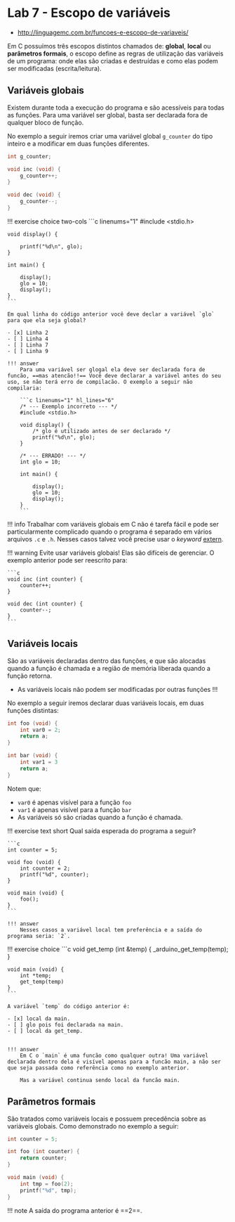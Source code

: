 # Lab 7 - Escopo de variáveis

- http://linguagemc.com.br/funcoes-e-escopo-de-variaveis/

Em C possuímos três escopos distintos chamados de: **global**, **local** ou **parâmetros formais**, o escopo define as regras de utilização das variáveis de um programa: onde elas são criadas e destruídas e como elas podem ser modificadas (escrita/leitura).

## Variáveis globais

Existem durante toda a execução do programa e são acessíveis para todas as funções. Para uma variável ser global, basta ser declarada fora de qualquer bloco de função.

No exemplo a seguir iremos criar uma variável global `g_counter` do tipo inteiro e a modificar em duas funções diferentes.

```c
int g_counter;

void inc (void) {
    g_counter++;
}

void dec (void) {
    g_counter--;
}
```

!!! exercise choice two-cols
    ```c linenums="1"
    #include <stdio.h>

    void display() {

        printf("%d\n", glo);
    }

    int main() {

        display();
        glo = 10;
        display();
    }
    ```

    Em qual linha do código anterior você deve declar a variável `glo` para que ela seja global?

    - [x] Linha 2
    - [ ] Linha 4
    - [ ] Linha 7
    - [ ] Linha 9

    !!! answer
        Para uma variável ser glogal ela deve ser declarada fora de funcão, ==mas atencão!!== Você deve declarar a variável antes do seu uso, se não terá erro de compilacão. O exemplo a seguir não compilaria:

        ```c linenums="1" hl_lines="6"
        /* --- Exemplo incorreto --- */
        #include <stdio.h>

        void display() {
            /* glo é utilizado antes de ser declarado */
            printf("%d\n", glo);
        }

        /* --- ERRADO! --- */
        int glo = 10;

        int main() {

            display();
            glo = 10;
            display();
        }
        ```

!!! info
    Trabalhar com variáveis globais em C não é tarefa fácil e pode ser particularmente complicado quando o programa é separado em vários arquivos `.c` e `.h`. Nesses casos talvez você precise usar o *keyword* [extern](https://en.wikipedia.org/wiki/External_variable).

!!! warning
    Evite usar variáveis globais! Elas são difíceis de gerenciar. O exemplo anterior pode ser reescrito para:

    ```c
    void inc (int counter) {
        counter++;
    }

    void dec (int counter) {
        counter--;
    }
    ```

## Variáveis locais

São as variáveis declaradas dentro das funções, e que são alocadas quando a função é chamada e a região de memória liberada quando a função retorna.

- As variáveis locais não podem ser modificadas por outras funções !!!

No exemplo a seguir iremos declarar duas variáveis locais, em duas funções distintas:

```c
int foo (void) {
    int var0 = 2;
    return a;
}

int bar (void) {
    int var1 = 3
    return a;
}
```

Notem que:

- `var0` é apenas visível para a função `foo`
- `var1` é apenas visível para a função `bar`
- As variáveis só são criadas quando a função é chamada.

!!! exercise text short
    Qual saída esperada do programa a seguir?

    ```c
    int counter = 5;

    void foo (void) {
        int counter = 2;
        printf("%d", counter);
    }

    void main (void) {
        foo();
    }
    ```

    !!! answer
        Nesses casos a variável local tem preferência e a saída do programa seria: `2`.

!!! exercise choice
    ```c
    void get_temp (int &temp) {
        _arduino_get_temp(temp);
    }

    void main (void) {
        int *temp;
        get_temp(temp)
    }
    ```

    A variável `temp` do código anterior é:

    - [x] local da main.
    - [ ] glo pois foi declarada na main.
    - [ ] local da get_temp.


    !!! answer
        Em C o `main` é uma funcão como qualquer outra! Uma variável declarada dentro dela é visível apenas para a funcão main, a não ser que seja passada como referência como no exemplo anterior.

        Mas a variável continua sendo local da funcão main.

## Parâmetros formais

São tratados como variáveis locais e possuem precedência sobre as variáveis globais. Como demonstrado no exemplo a seguir:

```c
int counter = 5;

int foo (int counter) {
    return counter;
}

void main (void) {
    int tmp = foo(2);
    printf("%d", tmp);
}
```

!!! note
    A saída do programa anterior é ==2==.
